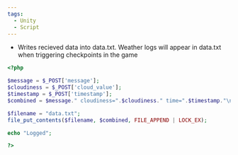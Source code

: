 ```yaml
---
tags:
  - Unity
  - Script
---
```

- Writes recieved data into data.txt. Weather logs will appear in data.txt when triggering checkpoints in the game
```php
<?php

$message = $_POST['message'];
$cloudiness = $_POST['cloud_value'];
$timestamp = $_POST['timestamp'];
$combined = $message." cloudiness=".$cloudiness." time=".$timestamp."\n";

$filename = "data.txt";
file_put_contents($filename, $combined, FILE_APPEND | LOCK_EX);

echo "Logged";

?>
```